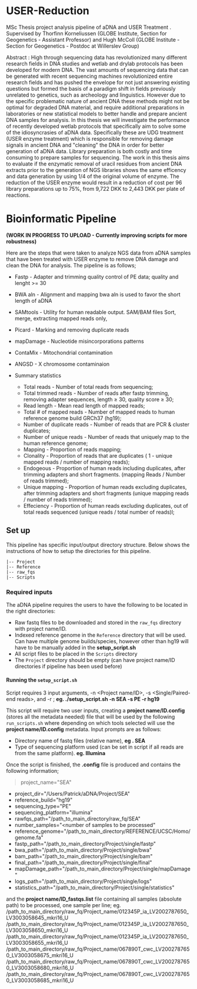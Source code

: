 # USER-Reduction
MSc Thesis project analysis pipeline of aDNA and USER Treatment . Supervised by Thorfinn Korneliussen (GLOBE Institute, Section for Geogenetics - Assistant Professor) and Hugh McColl (GLOBE Institute - Section for Geogenetics - Postdoc at Willerslev Group)

Abstract :
High through sequencing data has revolutionized many different research fields in DNA studies and wetlab and drylab protocols has been developed for modern DNA. The vast amounts of sequencing data that can be generated with recent sequencing machines revolutionized entire research fields and has pushed the envelope for not just answering existing questions but formed the basis of a paradigm shift in fields previously unrelated to genetics, such as archeology and linguistics. However due to the specific problematic nature of ancient DNA these methods might not be optimal for degraded DNA material, and require additional preparations in laboratories or new statistical models to better handle and prepare ancient DNA samples for analysis. In this thesis we will investigate  the performance of recently developed wetlab protocols that specifically aim to solve some of the idiosyncrasies of aDNA data. Specifically these are UDG treatment (USER enzyme treatment) which is responsible for removing damage signals in ancient DNA and "cleaning" the DNA in order for better generation of aDNA data. Library preparation is both costly and time consuming to prepare samples for sequencing. The work in this thesis aims to evaluate if the enzymatic removal of uracil residues from ancient DNA extracts prior to the generation of NGS libraries shows the same efficency and data generation by using 1/4 of the original volume of enzyme. The reduction of the USER enzyme would result in a reduction of cost per 96 library preparations up to 75\%, from 9,722 DKK to 2,443 DKK per plate of reactions.

# Bioinformatic Pipeline

**(WORK IN PROGRESS TO UPLOAD - Currently improving scripts for more robustness)**

Here are the steps that were taken to analyze NGS data from aDNA samples that have been treated with USER enzyme to remove DNA damage and clean the DNA for analysis. The pipeline is as follows;

- Fastp - Adapter and trimming quality control of PE data;
  quality and lenght >= 30

- BWA aln - Alignment and mapping
  bwa aln is used to favor the short length of aDNA

- SAMtools - Utility for human readable output. SAM/BAM files
  Sort, merge, extracting mapped reads only, 

- Picard - Marking and removing duplicate reads

- mapDamage - Nucleotide misincorporations patterns

- ContaMix - Mitochondrial contamination

- ANGSD - X chromosome contaminaion

- Summary statistics
  - Total reads - Number of total reads from sequencing;
  - Total trimmed reads - Number of reads after fastp trimming, removing adapter sequences, length ≥ 30, quality score ≥ 30;
  - Read length - Mean read length of mapped reads;
  - Total # of mapped reads - Number of mapped reads to human reference genome build GRCh37 (hg19);
  - Number of duplicate reads - Number of reads that are PCR & cluster duplicates;
  - Number of unique reads - Number of reads that uniquely map to the human reference genome;
  - Mapping - Proportion of reads mapping;
  - Clonality - Proportion of reads that are duplicates ( 1 - unique mapped reads / number of mapping reads);
  - Endogeous - Proportion of human reads including duplicates, after trimming adapters and short fragments. (mapping Reads / Number of reads trimmed);
  - Unique mapping - Proportion of human reads excluding duplicates, after trimming adapters and short fragments (unique mapping reads / number of reads trimmed);
  - Effeciency - Proportion of human reads excluding duplicates, out of total reads sequenced (unique reads / total number of reads)l;
  
## Set up
This pipeline has specific input/output directory structure. Below shows the instructions of how to setup the directories for this pipeline.

```
|-- Project
|-- Reference
|-- raw_fqs
|-- Scripts
```

### Required inputs
The aDNA pipeline requires the users to have the following to be located in the right directories:

* Raw fastq files to be downloaded and stored in the `raw_fqs` directory with project name/ID.
* Indexed reference genome in the `Reference` directory that will be used. Can have multiple genome builds/species, however other than hg19 will have to be manually added in the **setup_script.sh**
* All script files to be placed in the `Scripts` directory
* The `Project` directory should be empty (can have project name/ID directories if pipeline has been used before)

#### Running the `setup_script.sh`
Script requires 3 input arguments, -n <Project name/ID>, -s <Single/Paired-end reads>, and -r <reference build>;
**eg. ./setup_script.sh -n SEA -s PE -r hg19**

This script will require two user inputs, creating a **project name/ID.config** (stores all the metadata needed) file that will be used by the following `run_scripts.sh` where depending on which tools selected will use the **project name/ID.config** metadata. Input prompts are as follows:

* Directory name of fastq files (relative name), **eg . SEA**
* Type of sequencing platform used (can be set in script if all reads are from the same platform). **eg. Illumina**

Once the script is finished, the **.config** file is produced and contains the following information;

> project_name="SEA"
* project_dir="/Users/Patrick/aDNA/Project/SEA"
* reference_build="hg19"
* sequencing_type="PE"
* sequencing_platform="illumina"
* rawfqs_path="/path_to_main_directory/raw_fq/SEA"
* number_samples="<number of samples to be processed"
* reference_genome="/path_to_main_directory/REFERENCE/UCSC/Homo/genome.fa"
* fastp_path="/path_to_main_directory/Project/single/fastp"
* bwa_path="/path_to_main_directory/Project/single/bwa"
* bam_path="/path_to_main_directory/Project/single/bam"
* final_path="/path_to_main_directory/Project/single/final"
* mapDamage_path="/path_to_main_directory/Project/single/mapDamage"
* logs_path="/path_to_main_directory/Project/single/logs"
* statistics_path="/path_to_main_directory/Project/single/statistics"

and the **project name/ID_fastqs.list** file containing all samples (absolute path) to be processed, one sample per line;
eg.
/path_to_main_directory/raw_fq/Project_name/012345P_ia_LV2002787650_LV3003058645_mkri16_U
/path_to_main_directory/raw_fq/Project_name/012345P_ia_LV2002787650_LV3003058650_mkri16_U
/path_to_main_directory/raw_fq/Project_name/012345P_ia_LV2002787650_LV3003058655_mkri16_U
/path_to_main_directory/raw_fq/Project_name/067890T_cwc_LV2002787650_LV3003058675_mkri16_U
/path_to_main_directory/raw_fq/Project_name/067890T_cwc_LV2002787650_LV3003058680_mkri16_U
/path_to_main_directory/raw_fq/Project_name/067890T_cwc_LV2002787650_LV3003058685_mkri16_U

